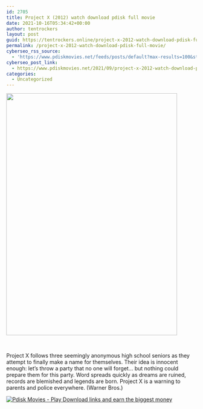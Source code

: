 ```yaml
---
id: 2705
title: Project X (2012) watch download pdisk full movie
date: 2021-10-16T05:34:42+00:00
author: tentrockers
layout: post
guid: https://tentrockers.online/project-x-2012-watch-download-pdisk-full-movie/
permalink: /project-x-2012-watch-download-pdisk-full-movie/
cyberseo_rss_source:
  - 'https://www.pdiskmovies.net/feeds/posts/default?max-results=100&start-index=501'
cyberseo_post_link:
  - https://www.pdiskmovies.net/2021/09/project-x-2012-watch-download-pdisk.html
categories:
  - Uncategorized
---
```

<div class="separator">
  <a href="https://1.bp.blogspot.com/-g8kkiWxJ6OU/YT4RFJ1tl-I/AAAAAAAAbHY/_0So1wsBWXwYrx498gUMoxpT-vx5obRFgCLcBGAsYHQ/s1500/Project%2BX%2B%25282012%2529%2B.jpeg" imageanchor="1"><img loading="lazy" border="0" data-original-height="1500" data-original-width="1061" height="640" src="https://1.bp.blogspot.com/-g8kkiWxJ6OU/YT4RFJ1tl-I/AAAAAAAAbHY/_0So1wsBWXwYrx498gUMoxpT-vx5obRFgCLcBGAsYHQ/w452-h640/Project%2BX%2B%25282012%2529%2B.jpeg" width="452" /></a>
</div>

<span><br /></span>

<div>
  <span>Project X follows three seemingly anonymous high school seniors as they attempt to finally make a name for themselves. Their idea is innocent enough: let&#8217;s throw a party that no one will forget&#8230; but nothing could prepare them for this party. Word spreads quickly as dreams are ruined, records are blemished and legends are born. Project X is a warning to parents and police everywhere. (Warner Bros.)</span>
</div>

[![](https://1.bp.blogspot.com/-KJZYdQTn3nw/YS8VdIdXMyI/AAAAAAAAaw4/BR8dsGkpxw0T8C_4G4ALfMA7cP79KN3kwCLcBGAsYHQ/w400-h58/play_download_buttuons-removebg-preview.png "Pdisk Movies - Play Download links and earn the biggest money")](https://kofilink.com/1/bnYya3V4MDAyZjJ1?dn=3)